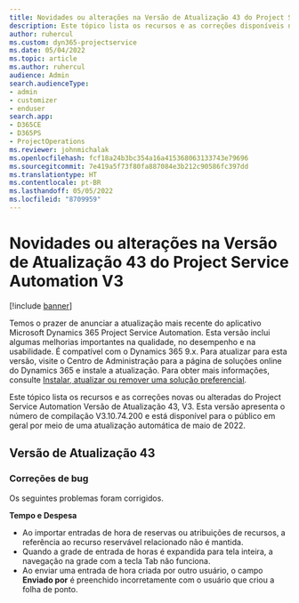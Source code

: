 ```yaml
---
title: Novidades ou alterações na Versão de Atualização 43 do Project Service Automation V3
description: Este tópico lista os recursos e as correções disponíveis na Versão de Atualização 43 do Microsoft Dynamics 365 Project Service Automation, V3.
author: ruhercul
ms.custom: dyn365-projectservice
ms.date: 05/04/2022
ms.topic: article
ms.author: ruhercul
audience: Admin
search.audienceType:
- admin
- customizer
- enduser
search.app:
- D365CE
- D365PS
- ProjectOperations
ms.reviewer: johnmichalak
ms.openlocfilehash: fcf18a24b3bc354a16a415368063133743e79696
ms.sourcegitcommit: 7e419a5f73f80fa887084e3b212c90586fc397dd
ms.translationtype: HT
ms.contentlocale: pt-BR
ms.lasthandoff: 05/05/2022
ms.locfileid: "8709959"
---
```

# <a name="whats-new-or-changed-in-project-service-automation-update-release-43-v3"></a>Novidades ou alterações na Versão de Atualização 43 do Project Service Automation V3

[!include [banner](../includes/psa-now-project-operations.md)]

Temos o prazer de anunciar a atualização mais recente do aplicativo Microsoft Dynamics 365 Project Service Automation. Esta versão inclui algumas melhorias importantes na qualidade, no desempenho e na usabilidade. É compatível com o Dynamics 365 9.x. Para atualizar para esta versão, visite o Centro de Administração para a página de soluções online do Dynamics 365 e instale a atualização. Para obter mais informações, consulte [Instalar, atualizar ou remover uma solução preferencial](/power-platform/admin/install-remove-preferred-solution).

Este tópico lista os recursos e as correções novas ou alteradas do Project Service Automation Versão de Atualização 43, V3. Esta versão apresenta o número de compilação V3.10.74.200 e está disponível para o público em geral por meio de uma atualização automática de maio de 2022.

## <a name="update-release-43"></a>Versão de Atualização 43

### <a name="bug-fixes"></a>Correções de bug

Os seguintes problemas foram corrigidos.


**Tempo e Despesa**

- Ao importar entradas de hora de reservas ou atribuições de recursos, a referência ao recurso reservável relacionado não é mantida.
- Quando a grade de entrada de horas é expandida para tela inteira, a navegação na grade com a tecla Tab não funciona.
- Ao enviar uma entrada de hora criada por outro usuário, o campo **Enviado por** é preenchido incorretamente com o usuário que criou a folha de ponto.
